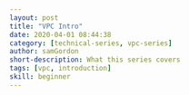 ```yaml
---
layout: post
title: "VPC Intro"
date: 2020-04-01 08:44:38
category: [technical-series, vpc-series]
author: samGordon
short-description: What this series covers
tags: [vpc, introduction]
skill: beginner
---
```


